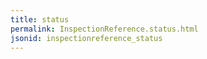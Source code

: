 ```yaml
---
title: status
permalink: InspectionReference.status.html
jsonid: inspectionreference_status
---
```

